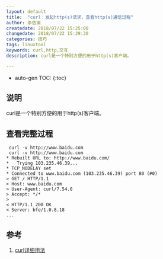 ```yaml
---
layout: default
title:  "curl：发起http(s)请求，查看http(s)通信过程"
author: 李佶澳
createdate: 2018/07/22 15:25:00
changedate: 2018/07/22 15:29:30
categories: 技巧
tags: linuxtool
keywords: curl,http,交互
description: curl是一个特别方便的用于http(s)客户端。

---
```


* auto-gen TOC:
{:toc}

## 说明

curl是一个特别方便的用于http(s)客户端。

## 查看完整过程

	 curl -v http://www.baidu.com
	 curl -v http://www.baidu.com
	* Rebuilt URL to: http://www.baidu.com/
	*   Trying 103.235.46.39...
	* TCP_NODELAY set
	* Connected to www.baidu.com (103.235.46.39) port 80 (#0)
	> GET / HTTP/1.1
	> Host: www.baidu.com
	> User-Agent: curl/7.54.0
	> Accept: */*
	>
	< HTTP/1.1 200 OK
	< Server: bfe/1.0.8.18
	...

## 参考

1. [curl详细用法][1]

[1]: https://blog.csdn.net/zl1zl2zl3/article/details/77112086 "curl详细用法" 
